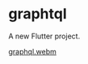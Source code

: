 # graphtql

A new Flutter project.

[graphql.webm](https://github.com/user-attachments/assets/710f2256-2129-4f81-b58e-9e3f0d3a8535)
